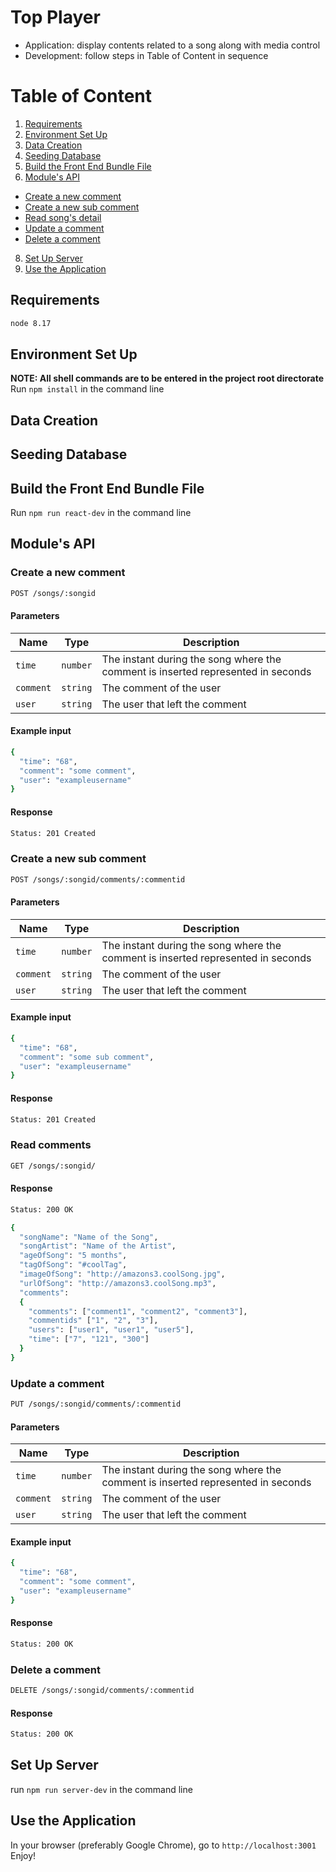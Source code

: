 # Top Player
- Application: display contents related to a song along with media control 
- Development: follow steps in Table of Content in sequence

# Table of Content
1. [Requirements](#requirements)
2. [Environment Set Up](#environment%20set%20up)
3. [Data Creation](#data%20creation)
4. [Seeding Database](#seeding%20database)
6. [Build the Front End Bundle File](#building%20the%20front%20end%20bundle%20file)
7. [Module's API](#module's%20api)
- [Create a new comment](#create%20a%20new%20comment)
- [Create a new sub comment](#create%20a%20new%20sub%20comment)
- [Read song's detail](#read%20song's%20detail)
- [Update a comment](#update%20a%20comment)
- [Delete a comment](#delete%20%a%20comment)
8. [Set Up Server](#set%20up%20server)
9. [Use the Application](#use%20the%20application)

## Requirements
```sh
node 8.17
```

## Environment Set Up
**NOTE: All shell commands are to be entered in the project root directorate**
Run `npm install` in the command line

## Data Creation

## Seeding Database

## Build the Front End Bundle File
Run `npm run react-dev` in the command line


## Module's API
### Create a new comment
```sh
POST /songs/:songid
```
#### Parameters
| Name | Type | Description |
| ---- | ---- | ----------- |
| `time` | `number` | The instant during the song where the comment is inserted represented in seconds |
| `comment` | `string` | The comment of the user |
| `user` | `string` | The user that left the comment |

#### Example input
```sh
{
  "time": "68",
  "comment": "some comment",
  "user": "exampleusername"
}
```

#### Response
```sh
Status: 201 Created
```

### Create a new sub comment
```sh
POST /songs/:songid/comments/:commentid
```
#### Parameters
| Name | Type | Description |
| ---- | ---- | ----------- |
| `time` | `number` | The instant during the song where the comment is inserted represented in seconds |
| `comment` | `string` | The comment of the user |
| `user` | `string` | The user that left the comment |

#### Example input
```sh
{
  "time": "68",
  "comment": "some sub comment",
  "user": "exampleusername"
}
```

#### Response
```sh
Status: 201 Created
```

### Read comments
```sh
GET /songs/:songid/
```

#### Response
```sh
Status: 200 OK
```
```sh
{
  "songName": "Name of the Song",
  "songArtist": "Name of the Artist",
  "ageOfSong": "5 months",
  "tagOfSong": "#coolTag",
  "imageOfSong": "http://amazons3.coolSong.jpg",
  "urlOfSong": "http://amazons3.coolSong.mp3",
  "comments":
  {
    "comments": ["comment1", "comment2", "comment3"],
    "commentids" ["1", "2", "3"],
    "users": ["user1", "user1", "user5"],
    "time": ["7", "121", "300"]
  }
}
```

### Update a comment
```sh
PUT /songs/:songid/comments/:commentid
```
#### Parameters
| Name | Type | Description |
| ---- | ---- | ----------- |
| `time` | `number` | The instant during the song where the comment is inserted represented in seconds |
| `comment` | `string` | The comment of the user |
| `user` | `string` | The user that left the comment |

#### Example input
```sh
{
  "time": "68",
  "comment": "some comment",
  "user": "exampleusername"
}
```

#### Response
```sh
Status: 200 OK
```

### Delete a comment
```sh
DELETE /songs/:songid/comments/:commentid
```

#### Response
```sh
Status: 200 OK
```

## Set Up Server
run `npm run server-dev` in the command line

## Use the Application
In your browser (preferably Google Chrome), go to `http://localhost:3001`
Enjoy!